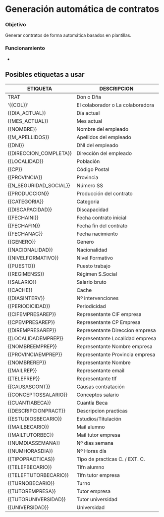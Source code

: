 # Generación automática de contratos

### Objetivo

Generar contratos de forma automática basados en plantillas.

### Funcionamiento
* 

## Posibles etiquetas a usar

| ETIQUETA               | DESCRIPCION                      |
|------------------------|----------------------------------|
| TRAT                   | Don o Dña                        |
| '{{COL}}'              | El colaborador o La colaboradora |
| {{DIA_ACTUAL}}         | Día actual                       |
| {{MES_ACTUAL}}         | Mes actual                       |
| {{NOMBRE}}             | Nombre del empleado              |
| {{M_APELLIDOS}}        | Apellidos del empleado           |
| {{DNI}}                | DNI del empleado                 |
| {{DIRECCION_COMPLETA}} | Dirección del empleado           |
| {{LOCALIDAD}}          | Población                        |
| {{CP}}                 | Código Postal                    |
| {{PROVINCIA}}          | Provincia                        |
| {{N_SEGURIDAD_SOCIAL}} | Número SS                        |
| {{PRODUCCION}}         | Producción del contrato          |
| {{CATEGORIA}}          | Categoria                        |
| {{DISCAPACIDAD}}       | Discapacidad                     |
| {{FECHAINI}}           | Fecha contrato inicial           |
| {{FECHAFIN}}           | Fecha fin del contrato           |
| {{FECHANAC}}           | Fecha nacimiento                 |
| {{GENERO}}             | Genero                           |
| {{NACIONALIDAD}}       | Nacionalidad                     |
| {{NIVELFORMATIVO}}     | Nivel Formativo                  |
| {{PUESTO}}             | Puesto trabajo                   |
| {{REGIMENSS}}          | Régimen S.Social                 |
| {{SALARIO}}            | Salario bruto                    |
| {{CACHE}}              | Cache                            |
| {{DIASINTERV}}         | Nº intervenciones                |
| {{PERIODICIDAD}}       | Periodicidad                     |
| {{CIFEMPRESAREP}}      | Representante CIF empresa        |
| {{CPEMPRESAREP}}       | Representante CP Empresa         |
| {{DIREMPRESAREP}}      | Representante Direccion empresa  |
| {{LOCALIDADEMPREP}}    | Representante Localidad empresa  |
| {{NOMBREEMPREP}}       | Representante Nombre empresa     |
| {{PROVINCIAEMPREP}}    | Representante Provincia empresa  |
| {{NOMBREREP}}          | Representante Nombre             |
| {{MAILREP}}            | Representante email              |
| {{TELEFREP}}           | Representante tlf                |
| {{CAUSASCONT}}         | Causas contratación              |
| {{CONCEPTOSSALARIO}}   | Conceptos salario                |
| {{CUANTIABECA}}        | Cuantía Beca                     |
| {{DESCRIPCIONPRACT}}   | Descripcion practicas            |
| {{ESTUDIOSBECARIO}}    | Estudios/Titulación              |
| {{MAILBECARIO}}        | Mail alumno                      |
| {{MAILTUTORBEC}}       | Mail tutor empresa               |
| {{NUMDIASSEMANA}}      | Nº días semana                   |
| {{NUMHORASDIA}}        | Nº Horas día                     |
| {{TIPOPRACTICAS}}      | Tipo de practicas C. / EXT. C.   |
| {{TELEFBECARIO}}       | Tlfn alumno                      |
| {{TELEFTUTORBECARIO}}  | Tlfn tutor empresa               |
| {{TURNOBECARIO}}       | Turno                            |
| {{TUTOREMPRESA}}       | Tutor empresa                    |
| {{TUTORUNIVERSIDAD}}   | Tutor universidad                |
| {{UNIVERSIDAD}}        | Universidad                      |

